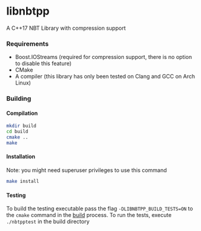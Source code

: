 libnbtpp
========

A C++17 NBT Library with compression support

### Requirements
* Boost.IOStreams (required for compression support, there is no option to disable this feature)
* CMake
* A compiler (this library has only been tested on Clang and GCC on Arch Linux)

### Building
#### Compilation
```sh
mkdir build
cd build
cmake ..
make
```

#### Installation
Note: you might need superuser privileges to use this command
```sh
make install
```

#### Testing
To build the testing executable pass the flag `-DLIBNBTPP_BUILD_TESTS=ON` to the `cmake` command in the [build](#building) process. To run the tests, execute `./nbtpptest` in the build directory